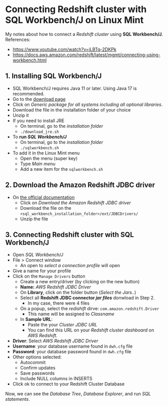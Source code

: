 # Connecting Redshift cluster with SQL Workbench/J on Linux Mint
My notes about how to connect a _Redshift cluster_ using **SQL Workbench/J**. <br/>
References:
- https://www.youtube.com/watch?v=iLBTq-2DKPk
- https://docs.aws.amazon.com/redshift/latest/mgmt/connecting-using-workbench.html

## 1. Installing SQL Workbench/J
- SQL Workbench/J requires Java 11 or later. Using Java 17 is recommended.
- Go to the [download page](https://www.sql-workbench.eu/downloads.html)
- Click on _Generic package for all systems including all optional libraries_.
- Download the file in the installation folder of your choice
- Unzip it
- If you need to install JRE
  - On terminal, go to the _installation folder_
  - `./download_jre.sh`
- To **run _SQL Workbench/J_**
  - On terminal, go to the _installation folder_
  - `./sqlworkbench.sh`
- To add it in the Linux Mint menu
  - Open the menu (super key)
  - Type _Main menu_
  - Add a new item for the `sqlworkbench.sh`

## 2. Download the Amazon Redshift JDBC driver
- On [the official documentation](https://docs.aws.amazon.com/redshift/latest/mgmt/connecting-using-workbench.html)
  - Click on _Download the Amazon Redshift JDBC driver_
  - Download the file on the `<sql_workbench_installation_folder>/ext/JDBCDrivers/`
  - Unzip the file

## 3. Connecting Redshift cluster with SQL Workbench/J
- Open _SQL Workbench/J_
- File > Connect window
  - An open to _select a connection profile_ will open
- Give a name for your profile
- Click on the `Manage Drivers` button
  - Create a new entry/driver (by clicking on the new button)
  - **Name:** _AWS Redshift JDBC Driver_
  - On **Library**, click on the folder button (_Select the Jars.._)
  - Select all **Redshift JDBC connector _jar files_** donwload in Step 2.
    - In my case, there were 4 files
  - On a popup, select the _redishift_ dirve: `com.amazon.redshift.Driver`
    - This name will be assigned to _Classname_
  - In **Sample URL**:
    - Paste the your _Cluster JDBC URL_
    - You can find this URL on your _Redshift cluster dashboard_ on _AWS Redshift_.
- **Driver**: Select _AWS Redshift JDBC Driver_
- **Username**: your database username found in `dwh.cfg` file
- **Password**: your database password found in `dwh.cfg` file
- Other options selected:
  - Autocommit
  - Confirm updates
  - Save passwords
  - Include NULL columns in INSERTS
- Click ok to connect to your Redshift Cluster Database

Now, we can see the _Database Tree_, _Database Explorer_, and run _SQL statements_.